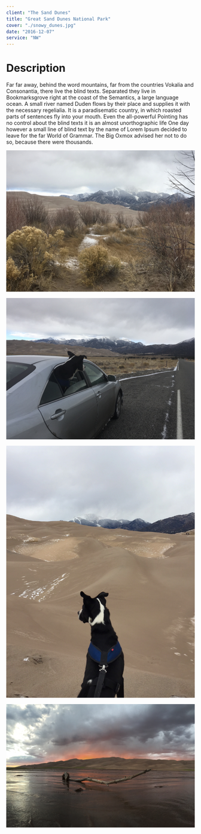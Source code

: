 ```yaml
---
client: "The Sand Dunes"
title: "Great Sand Dunes National Park"
cover: "./snowy_dunes.jpg"
date: "2016-12-07"
service: "NW"
---
```


# Description

Far far away, behind the word mountains, far from the countries Vokalia and Consonantia, there live the blind texts. Separated they live in Bookmarksgrove right at the coast of the Semantics, a large language ocean. A small river named Duden flows by their place and supplies it with the necessary regelialia. It is a paradisematic country, in which roasted parts of sentences fly into your mouth. Even the all-powerful Pointing has no control about the blind texts it is an almost unorthographic life One day however a small line of blind text by the name of Lorem Ipsum decided to leave for the far World of Grammar. The Big Oxmox advised her not to do so, because there were thousands.

![](./snowy_dunes.jpg)

![](./otis_car.jpg)

![](./otis_onlook.jpg)

![](./sunset.jpg)
